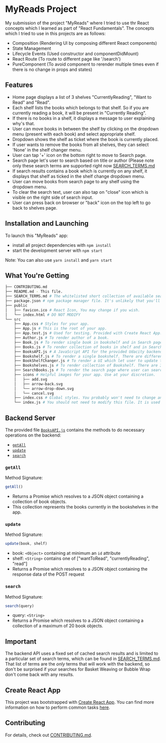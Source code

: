 # MyReads Project

My submission of the project "MyReads" where I tried to use thr React concepts which I learned as part of "React Fundamentals".
The concepts which I tried to use in this projects are as follows:
* Composition (Rendering UI by composing different React components)
* State Management
* Lifecycle Events (Used constructor and componentDidMount)
* React Route (To route to different page like '/search')
* PureComponent (To avoid component to rerender multiple times even if there is no change in props and states)

## Features
* Home page displays a list of 3 shelves "CurrentlyReading", "Want to Read" and "Read".
* Each shelf lists the books which belongs to that shelf. So if you are currently reading a book, it will be present in "Currently Reading".
* If there is no books in a shelf, it displays a message to user explaining why's that.
* User can move books in between the shelf by clicking on the dropdown menu (present with each book) and select appropriate shelf.
* Dropdown shows the shelf as ticket where the book is currently placed.
* If user wants to remove the books from all shelves, they can select 'None' in the shelf changer menu.
* User can tap '+' icon on the bottom right to move to Search page.
* Search page let's user to search based on title or author (Please note only these search terms are supported right now [SEARCH_TERMS.md](SEARCH_TERMS.md)
* If search results contains a book which is currently on any shelf, it displays that shelf as ticked in the shelf change dropdown menu.
* User can move books from search page to any shelf using the dropdown menu.
* To clear the search text, user can also tap on "close" icon which is visible on the right side of search input.
* User can press back on browser or "back" icon on the top left to go back to shelves page.

## Installation and Launching

To launch this "MyReads" app:
* install all project dependencies with `npm install`
* start the development server with `npm start`

Note: You can also use `yarn install` and `yarn start`

## What You're Getting
```bash
├── CONTRIBUTING.md
├── README.md - This file.
├── SEARCH_TERMS.md # The whitelisted short collection of available search terms for you to use with your app.
├── package.json # npm package manager file. It's unlikely that you'll need to modify this.
├── public
│   ├── favicon.ico # React Icon, You may change if you wish.
│   └── index.html # DO NOT MODIFY
└── src
    ├── App.css # Styles for your app.
    ├── App.js # This is the root of your app.
    ├── App.test.js # Used for testing. Provided with Create React App. Testing is encouraged, but not required.
    ├── Author.js # To render author of a book.
    ├── Book.js # To render single book in bookshelf and in Search page.
    ├── Books.js # To render collection of books in shelf and in Search page.
    ├── BooksAPI.js # A JavaScript API for the provided Udacity backend. Instructions for the methods are below.
    ├── Bookshelf.js # To render a single bookshelf. There are different types of bookshelf which includes 'Currently Reading', 'Want to read' and 'Read'.
    ├── BookShelfChanger.js # To render a UI which let user to update the book shelf where it belongs.
    ├── Bookshelves.js # To render collection of Bookshelf. There are 3 shelf in this app which includes 'Currently Reading', 'Want to read' and 'Read'.
    ├── SearchBooks.js # To render the search page where user can search any books.
    ├── icons # Helpful images for your app. Use at your discretion.
    │   ├── add.svg
    │   ├── arrow-back.svg
    │   └── arrow-drop-down.svg
    │   └── cancel.svg
    ├── index.css # Global styles. You probably won't need to change anything here.
    └── index.js # You should not need to modify this file. It is used for DOM rendering only.
```

## Backend Server

The provided file [`BooksAPI.js`](src/BooksAPI.js) contains the methods to do necessary operations on the backend:

* [`getAll`](#getall)
* [`update`](#update)
* [`search`](#search)

### `getAll`

Method Signature:

```js
getAll()
```

* Returns a Promise which resolves to a JSON object containing a collection of book objects.
* This collection represents the books currently in the bookshelves in the app.

### `update`

Method Signature:

```js
update(book, shelf)
```

* book: `<Object>` containing at minimum an `id` attribute
* shelf: `<String>` contains one of ["wantToRead", "currentlyReading", "read"]  
* Returns a Promise which resolves to a JSON object containing the response data of the POST request

### `search`

Method Signature:

```js
search(query)
```

* query: `<String>`
* Returns a Promise which resolves to a JSON object containing a collection of a maximum of 20 book objects.

## Important
The backend API uses a fixed set of cached search results and is limited to a particular set of search terms, which can be found in [SEARCH_TERMS.md](SEARCH_TERMS.md). That list of terms are the _only_ terms that will work with the backend, so don't be surprised if your searches for Basket Weaving or Bubble Wrap don't come back with any results.

## Create React App
This project was bootstrapped with [Create React App](https://github.com/facebookincubator/create-react-app). You can find more information on how to perform common tasks [here](https://github.com/facebookincubator/create-react-app/blob/master/packages/react-scripts/template/README.md).

## Contributing
For details, check out [CONTRIBUTING.md](CONTRIBUTING.md).
